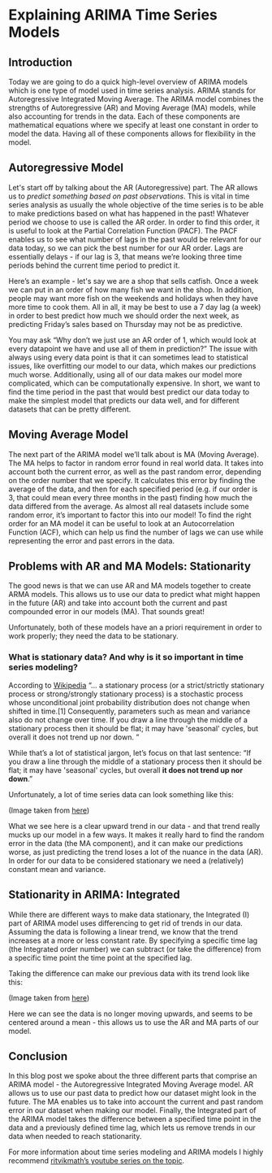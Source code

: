 # Explaining ARIMA Time Series Models



## Introduction

Today we are going to do a quick high-level overview of ARIMA models which is one type of model used in time series analysis. ARIMA stands for Autoregressive Integrated Moving Average. The ARIMA model combines the strengths of Autoregressive (AR) and Moving Average (MA) models, while also accounting for trends in the data. Each of these components are mathematical equations where we specify at least one constant in order to model the data. Having all of these components allows for flexibility in the model.

## Autoregressive Model

Let's start off by talking about the AR (Autoregressive) part. The AR allows us to *predict something based on past observations*. This is vital in time series analysis as usually the whole objective of the time series is to be able to make predictions based on what has happened in the past! Whatever period we choose to use is called the AR order. In order to find this order, it is useful to look at the Partial Correlation Function (PACF). The PACF enables us to see what number of lags in the past would be relevant for our data today, so we can pick the best number for our AR order. Lags are essentially delays - if our lag is 3, that means we’re looking three time periods behind the current time period to predict it. 

Here’s an example - let's say we are a shop that sells catfish. Once a week we can put in an order of how many fish we want in the shop. In addition, people may want more fish on the weekends and holidays when they have more time to cook them. All in all, it may be best to use a 7 day lag (a week) in order to best predict how much we should order the next week, as predicting Friday’s sales based on Thursday may not be as predictive. 

You may ask “Why don’t we just use an AR order of 1, which would look at every datapoint we have and use all of them in prediction?” The issue with always using every data point is that it can sometimes lead to statistical issues, like overfitting our model to our data, which makes our predictions much worse. Additionally, using all of our data makes our model more complicated, which can be computationally expensive. In short, we want to find the time period in the past that would best predict our data today to make the simplest model that predicts our data well, and for different datasets that can be pretty different. 

## Moving Average Model

The next part of the ARIMA model we’ll talk about is MA (Moving Average). The MA helps to factor in random error found in real world data. It takes into account both the current error, as well as the past random error, depending on the order number that we specify. It calculates this error by finding the average of the data, and then for each specified period (e.g. if our order is 3, that could mean every three months in the past) finding how much the data differed from the average. As almost all real datasets include some random error, it’s important to factor this into our model! To find the right order for an MA model it can be useful to look at an Autocorrelation Function (ACF), which can help us find the number of lags we can use while representing the error and past errors in the data. 

## Problems with AR and MA Models: Stationarity 

The good news is that we can use AR and MA models together to create ARMA models. This allows us to use our data to predict what might happen in the future (AR) and take into account both the current and past compounded error in our models (MA). That sounds great! 

Unfortunately, both of these models have an a priori requirement in order to work properly; they need the data to be stationary. 

### What is stationary data? And why is it so important in time series modeling?

According to [Wikipedia](https://en.wikipedia.org/wiki/Stationary_process) “... a stationary process (or a strict/strictly stationary process or strong/strongly stationary process) is a stochastic process whose unconditional joint probability distribution does not change when shifted in time.[1] Consequently, parameters such as mean and variance also do not change over time. If you draw a line through the middle of a stationary process then it should be flat; it may have 'seasonal' cycles, but overall it does not trend up nor down. ”

While that’s a lot of statistical jargon, let’s focus on that last sentence: “If you draw a line through the middle of a stationary process then it should be flat; it may have 'seasonal' cycles, but overall **it does not trend up nor down**.”

Unfortunately, a lot of time series data can look something like this: 


(Image taken from [here](https://github.com/ritvikmath/Time-Series-Analysis/blob/master/SARIMA%20Model.ipynb))


What we see here is a clear upward trend in our data - and that trend really mucks up our model in a few ways. It makes it really hard to find the random error in the data (the MA component), and it can make our predictions worse, as just predicting the trend loses a lot of the nuance in the data (AR). In order for our data to be considered stationary we need a (relatively) constant mean and variance. 

## Stationarity in ARIMA: Integrated

While there are different ways to make data stationary, the Integrated (I) part of ARIMA model uses differencing to get rid of trends in our data. Assuming the data is following a linear trend, we know that the trend increases at a more or less constant rate. By specifying a specific time lag (the Integrated order number) we can subtract (or take the difference) from a specific time point the time point at the specified lag. 


Taking the difference can make our previous data with its trend look like this: 

(Image taken from [here](https://github.com/ritvikmath/Time-Series-Analysis/blob/master/SARIMA%20Model.ipynb))

Here we can see the data is no longer moving upwards, and seems to be centered around a mean - this allows us to use the AR and MA parts of our model.

## Conclusion

In this blog post we spoke about the three different parts that comprise an ARIMA model - the Autoregressive Integrated Moving Average model. AR allows us to use our past data to predict how our dataset might look in the future. The MA enables us to take into account the current and past random error in our dataset when making our model. Finally, the Integrated part of the ARIMA model takes the difference between a specified time point in the data and a previously defined time lag, which lets us remove trends in our data when needed to reach stationarity. 

For more information about time series modeling and ARIMA models I highly recommend [ritvikmath’s youtube series on the topic](https://www.youtube.com/playlist?list=PLvcbYUQ5t0UHOLnBzl46_Q6QKtFgfMGc3).
